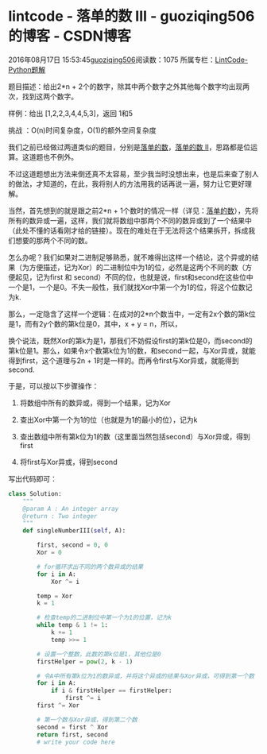 # lintcode - 落单的数 III - guoziqing506的博客 - CSDN博客





2016年08月17日 15:53:45[guoziqing506](https://me.csdn.net/guoziqing506)阅读数：1075
所属专栏：[LintCode-Python题解](https://blog.csdn.net/column/details/guoziqing-blog.html)









题目描述：给出2*n + 2个的数字，除其中两个数字之外其他每个数字均出现两次，找到这两个数字。

样例：给出 [1,2,2,3,4,4,5,3]，返回 1和5

挑战 ：O(n)时间复杂度，O(1)的额外空间复杂度




我们之前已经做过两道类似的题目，分别是[落单的数](http://blog.csdn.net/guoziqing506/article/details/52200303)，[落单的数 II](http://blog.csdn.net/guoziqing506/article/details/52203014)，思路都是位运算。这道题也不例外。




不过这道题想出方法来倒还真不太容易，至少我当时没想出来，也是后来查了别人的做法，才知道的，在此，我将别人的方法用我的话再说一遍，努力让它更好理解。




当然，首先想到的就是跟之前2*n + 1个数时的情况一样（详见：[落单的数](http://blog.csdn.net/guoziqing506/article/details/52200303)），先将所有的数异或一遍，这样，我们就将数组中那两个不同的数异或到了一个结果中（此处不懂的话看刚才给的链接）。现在的难处在于无法将这个结果拆开，拆成我们想要的那两个不同的数。




怎么办呢？我们如果对二进制足够熟悉，就不难得出这样一个结论，这个异或的结果（为方便描述，记为Xor）的二进制位中为1的位，必然是这两个不同的数（方便起见，记为first 和 second）不同的位，也就是说，first和second在这些位中一个是1，一个是0。不失一般性，我们就找Xor中第一个为1的位，将这个位数记为k.




那么，一定隐含了这样一个逻辑：在成对的2*n个数当中，一定有2x个数的第k位是1，而有2y个数的第k位是0，其中，x + y = n，所以，




换个说法，既然Xor的第k为是1，那我们不妨假设first的第k位是0，而second的第k位是1。那么，如果令x个数第k位为1的数，和second一起，与Xor异或，就能得到first，这个道理与2n + 1时是一样的。而再令first与Xor异或，就能得到second.




于是，可以按以下步骤操作：

1. 将数组中所有的数异或，得到一个结果，记为Xor

2. 查出Xor中第一个为1的位（也就是为1的最小的位），记为k

3. 查出数组中所有第k位为1的数（这里面当然包括second）与Xor异或，得到first

4. 将first与Xor异或，得到second




写出代码即可：



```python
class Solution:
    """
    @param A : An integer array
    @return : Two integer
    """
    def singleNumberIII(self, A):

        first, second = 0, 0
        Xor = 0

        # for循环求出不同的两个数异或的结果
        for i in A:
            Xor ^= i

        temp = Xor
        k = 1

        # 检查temp的二进制位中第一个为1的位置，记为k
        while temp & 1 != 1:
            k += 1
            temp >>= 1

        # 设置一个整数，此数的第k位是1，其他位是0
        firstHelper = pow(2, k - 1)

        # 令A中所有第k位为1的数异或，并将这个异或的结果与Xor异或，可得到第一个数
        for i in A:
            if i & firstHelper == firstHelper:
                first ^= i
        first ^= Xor

        # 第一个数与Xor异或，得到第二个数
        second = first ^ Xor
        return first, second
        # write your code here
```







